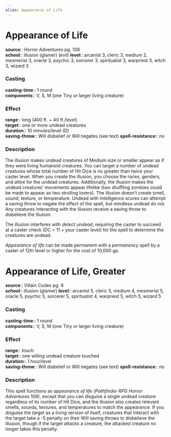 ```yaml
---
alias: Appearance of Life
---
```


# Appearance of Life 

**source**:: Horror Adventures pg. 108  
**school**:: illusion (glamer) (evil)
**level**:: arcanist 3, cleric 3, medium 2, mesmerist 3, oracle 3, psychic 3, sorcerer 3, spiritualist 3, warpriest 3, witch 3, wizard 3

### Casting 

**casting-time**:: 1 round  
**components**:: V, S, M (one Tiny or larger living creature)

### Effect 

**range**:: long (400 ft. + 40 ft./level)  
**target**:: one or more undead creatures  
**duration**:: 10 minutes/level (D)  
**saving-throw**:: Will disbelief or Will negates (see text)
**spell-resistance**:: no

### Description 

The illusion makes undead creatures of Medium size or smaller appear as if they were living humanoid creatures. You can target a number of undead creatures whose total number of Hit Dice is no greater than twice your caster level. When you create the illusion, you choose the races, genders, and attire for the undead creatures. Additionally, the illusion makes the undead creatures’ movements appear lifelike (two shuffling zombies could be made to appear as two strolling lovers). The illusion doesn’t create smell, sound, texture, or temperature. Undead with Intelligence scores can attempt a saving throw to negate the effect of the spell, but mindless undead do not. Any creatures interacting with the illusion receive a saving throw to disbelieve the illusion.  
  
The illusion interferes with *detect undead*, requiring the caster to succeed at a caster check (DC = 11 + your caster level) for the spell to determine the creatures are undead.  
  
*Appearance of life* can be made permanent with a *permanency* spell by a caster of 12th level or higher for the cost of 10,000 gp.

# Appearance of Life, Greater 

**source**:: Villain Codex pg. 8  
**school**:: illusion (glamer)
**level**:: arcanist 5, cleric 5, medium 4, mesmerist 5, oracle 5, psychic 5, sorcerer 5, spiritualist 4, warpriest 5, witch 5, wizard 5

### Casting 

**casting-time**:: 1 round  
**components**:: V, S, M (one Tiny or larger living creature)

### Effect 

**range**:: touch  
**target**:: one willing undead creature touched  
**duration**:: 1 hour/level  
**saving-throw**:: Will disbelief or Will negates (see text)
**spell-resistance**:: no

### Description 

This spell functions as *appearance of life* (*Pathfinder RPG Horror Adventures* 108), except that you can disguise a single undead creature regardless of its number of Hit Dice, and the illusion also creates relevant smells, sounds, textures, and temperatures to match the appearance. If you disguise the target as a living version of itself, creatures that interact with the target take a -5 penalty on their Will saving throws to disbelieve the illusion, though if the target attacks a creature, the attacked creature no longer takes this penalty.
